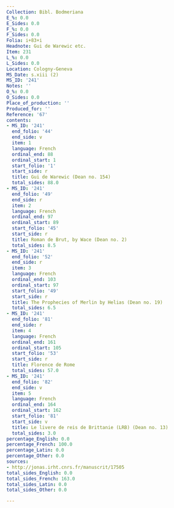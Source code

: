```yaml
---
Collection: Bibl. Bodmeriana
E_%: 0.0
E_Sides: 0.0
F_%: 0.0
F_Sides: 0.0
Folia: i+83+i
Headnote: Gui de Warewic etc.
Item: 231
L_%: 0.0
L_Sides: 0.0
Location: Cologny-Geneva
MS_Date: s.xiii (2)
MS_ID: '241'
Notes: ''
O_%: 0.0
O_Sides: 0.0
Place_of_production: ''
Produced_for: ''
Reference: '67'
contents:
- MS_ID: '241'
  end_folio: '44'
  end_side: v
  item: 1
  language: French
  ordinal_end: 88
  ordinal_start: 1
  start_folio: '1'
  start_side: r
  title: Gui de Warewic (Dean no. 154)
  total_sides: 88.0
- MS_ID: '241'
  end_folio: '49'
  end_side: r
  item: 2
  language: French
  ordinal_end: 97
  ordinal_start: 89
  start_folio: '45'
  start_side: r
  title: Roman de Brut, by Wace (Dean no. 2)
  total_sides: 8.5
- MS_ID: '241'
  end_folio: '52'
  end_side: r
  item: 3
  language: French
  ordinal_end: 103
  ordinal_start: 97
  start_folio: '49'
  start_side: r
  title: The Prophecies of Merlin by Helias (Dean no. 19)
  total_sides: 6.5
- MS_ID: '241'
  end_folio: '81'
  end_side: r
  item: 4
  language: French
  ordinal_end: 161
  ordinal_start: 105
  start_folio: '53'
  start_side: r
  title: Florence de Rome
  total_sides: 57.0
- MS_ID: '241'
  end_folio: '82'
  end_side: v
  item: 5
  language: French
  ordinal_end: 164
  ordinal_start: 162
  start_folio: '81'
  start_side: v
  title: Le livere de reis de Brittanie (LRB) (Dean no. 13)
  total_sides: 3.0
percentage_English: 0.0
percentage_French: 100.0
percentage_Latin: 0.0
percentage_Other: 0.0
sources:
- http://jonas.irht.cnrs.fr/manuscrit/17505
total_sides_English: 0.0
total_sides_French: 163.0
total_sides_Latin: 0.0
total_sides_Other: 0.0

---
```

